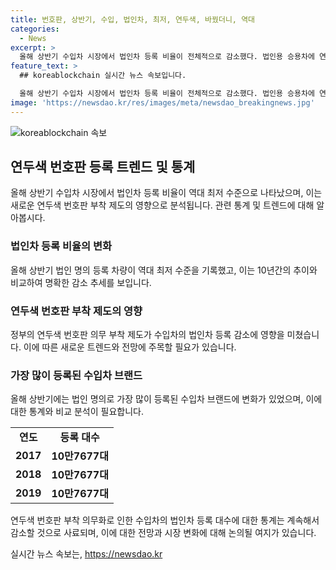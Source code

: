 ```yaml
---
title: 번호판, 상반기, 수입, 법인차, 최저, 연두색, 바꿨더니, 역대
categories:
  - News
excerpt: >
  올해 상반기 수입차 시장에서 법인차 등록 비율이 전체적으로 감소했다. 법인용 승용차에 연두색 번호판을 부착하도록 한 제도가 영향을 미쳤는데, 이에 따라 고가 수입차를 법인차로 구매하는 일이 줄어들었다. 이로 인해 수입 법인차 등록 대수가 감소하여, 전체 수입차 중 법인 명의 등록 차량 비율은 최저 수준을 기록했다. 향후 법인차 등록 대수가 더욱 감소할 것으로 예상되며, 법인 명의로 가장 많이 등록된 수입차 브랜드는 BMW로 조사됐다.
feature_text: >
  ## koreablockchain 실시간 뉴스 속보입니다.

  올해 상반기 수입차 시장에서 법인차 등록 비율이 전체적으로 감소했다. 법인용 승용차에 연두색 번호판을 부착하도록 한 제도가 영향을 미쳤는데, 이에 따라 고가 수입차를 법인차로 구매하는 일이 줄어들었다. 이로 인해 수입 법인차 등록 대수가 감소하여, 전체 수입차 중 법인 명의 등록 차량 비율은 최저 수준을 기록했다. 향후 법인차 등록 대수가 더욱 감소할 것으로 예상되며, 법인 명의로 가장 많이 등록된 수입차 브랜드는 BMW로 조사됐다.
image: 'https://newsdao.kr/res/images/meta/newsdao_breakingnews.jpg'
---
```


<p><img src="https://newsdao.kr/res/images/meta/newsdao_breakingnews.jpg" alt="koreablockchain 속보" /></p>

<h2 data-ke-size="size26">연두색 번호판 등록 트렌드 및 통계</h2>

<p data-ke-size="size16">올해 상반기 수입차 시장에서 법인차 등록 비율이 역대 최저 수준으로 나타났으며, 이는 새로운 연두색 번호판 부착 제도의 영향으로 분석됩니다. 관련 통계 및 트렌드에 대해 알아봅시다.</p>

<h3>법인차 등록 비율의 변화</h3>

<p data-ke-size="size16">올해 상반기 법인 명의 등록 차량이 역대 최저 수준을 기록했고, 이는 10년간의 추이와 비교하여 명확한 감소 추세를 보입니다.</p>

<h3>연두색 번호판 부착 제도의 영향</h3>

<p data-ke-size="size16">정부의 연두색 번호판 의무 부착 제도가 수입차의 법인차 등록 감소에 영향을 미쳤습니다. 이에 따른 새로운 트렌드와 전망에 주목할 필요가 있습니다.</p>

<h3>가장 많이 등록된 수입차 브랜드</h3>

<p data-ke-size="size16">올해 상반기에는 법인 명의로 가장 많이 등록된 수입차 브랜드에 변화가 있었으며, 이에 대한 통계와 비교 분석이 필요합니다.</p>

<table>
    <tr>
        <td style="text-align: center; height: 17px;"><b>연도</b></td>
        <td style="text-align: center; height: 17px;"><b>등록 대수</b></td>
    </tr>
    <tr>
        <td style="text-align: center; height: 17px;"><b>2017</b></td>
        <td style="text-align: center; height: 17px;"><b>10만7677대</b></td>
    </tr>
    <tr>
        <td style="text-align: center; height: 17px;"><b>2018</b></td>
        <td style="text-align: center; height: 17px;"><b>10만7677대</b></td>
    </tr>
    <tr>
        <td style="text-align: center; height: 17px;"><b>2019</b></td>
        <td style="text-align: center; height: 17px;"><b>10만7677대</b></td>
    </tr>
</table>

<p data-ke-size="size16">연두색 번호판 부착 의무화로 인한 수입차의 법인차 등록 대수에 대한 통계는 계속해서 감소할 것으로 사료되며, 이에 대한 전망과 시장 변화에 대해 논의될 여지가 있습니다.</p>
실시간 뉴스 속보는, <a href="https://newsdao.kr" rel="dofollow">https://newsdao.kr</a>


